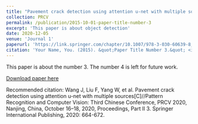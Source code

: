 ```yaml
---
title: "Pavement crack detection using attention u-net with multiple sources"
collection: PRCV
permalink: /publication/2015-10-01-paper-title-number-3
excerpt: 'This paper is about object detection'
date: 2020-12-05
venue: 'Journal 1'
paperurl: 'https://link.springer.com/chapter/10.1007/978-3-030-60639-8_55'
citation: 'Your Name, You. (2015). &quot;Paper Title Number 3.&quot; <i>Journal 1</i>. 1(3).'
---
```

This paper is about the number 3. The number 4 is left for future work.

[Download paper here](https://link.springer.com/chapter/10.1007/978-3-030-60639-8_55)

Recommended citation: Wang J, Liu F, Yang W, et al. Pavement crack detection using attention u-net with multiple sources[C]//Pattern Recognition and Computer Vision: Third Chinese Conference, PRCV 2020, Nanjing, China, October 16–18, 2020, Proceedings, Part II 3. Springer International Publishing, 2020: 664-672.
